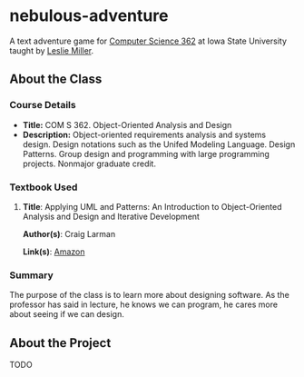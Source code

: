 nebulous-adventure
==================

A text adventure game for [Computer Science 362][ComS362] at Iowa State University taught by [Leslie Miller][Les].

## About the Class

### Course Details

* **Title:** COM S 362. Object-Oriented Analysis and Design
* **Description:** Object-oriented requirements analysis and systems design. Design
  notations such as the Unifed Modeling Language. Design Patterns. Group design and
  programming with large programming projects. Nonmajor graduate credit.

### Textbook Used

 1. **Title**: Applying UML and Patterns: An Introduction to Object-Oriented Analysis and Design and Iterative Development

    **Author(s)**: Craig Larman
    
    **Link(s)**: [Amazon][UML]

### Summary

The purpose of the class is to learn more about designing software. As the professor has said in lecture,
he knows we can program, he cares more about seeing if we can design.

## About the Project

TODO

[ComS362]: http://www.cs.iastate.edu/~lmiller/ComS362.htm
[Les]: http://www.cs.iastate.edu/~lmiller/
[UML]: http://amzn.com/0131489062
